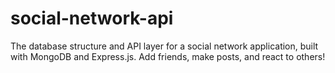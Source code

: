 # social-network-api
The database structure and API layer for a social network application, built with MongoDB and Express.js. Add friends, make posts, and react to others!
